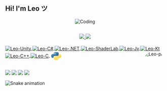   ## Hi! I'm Leo ツ

<div align="center">
  <img align="center" alt="Coding" src="https://bipedepop.files.wordpress.com/2018/01/8ea1c0fc-dcf9-4fc6-9df0-b6e403f07bb7.gif?w=720">
</div>

  ## 
  
<div align="center">
  <a href="https://github.com/leowvazd">
  <img height="180em" src="https://github-readme-stats.vercel.app/api?username=leowvazd&show_icons=true&theme=vision-friendly-dark&include_all_commits=true&count_private=true"/>
  <img height="180em" src="https://github-readme-stats.vercel.app/api/top-langs/?username=leowvazd&layout=compact&langs_count=7&theme=vision-friendly-dark"/>
</div>
  
<div style="display: inline_block"><br>
  <img align="center" alt="Leo-Unity" height="30" width="40" src="https://cdn.jsdelivr.net/gh/devicons/devicon/icons/unity/unity-original.svg">
  <img align="center" alt="Leo-C#" height="30" width="40" src="https://cdn.jsdelivr.net/gh/devicons/devicon/icons/csharp/csharp-original.svg">
  <img align="center" alt="Leo-.NET" height="30" width="40" src="https://cdn.jsdelivr.net/gh/devicons/devicon/icons/dot-net/dot-net-plain.svg">
  <img align="center" alt="Leo-ShaderLab" height="30" width="40" src="https://i.ibb.co/Wxg94yW/community-Icon-f7edf7fo39s41-removebg-preview.png">
  <img align="center" alt="Leo-Jv" height="30" width="40" src="https://cdn.jsdelivr.net/gh/devicons/devicon/icons/java/java-plain.svg">
  <img align="center" alt="Leo-Kt" height="30" width="40" src="https://cdn.jsdelivr.net/gh/devicons/devicon/icons/kotlin/kotlin-original.svg">
  <img align="center" alt="Leo-C++" height="30" width="40" src="https://cdn.jsdelivr.net/gh/devicons/devicon/icons/cplusplus/cplusplus-original.svg">
  <img align="center" alt="Leo-C" height="30" width="40" src="https://cdn.jsdelivr.net/gh/devicons/devicon/icons/c/c-original.svg">
  <img align="center" alt="Leo-Py" height="30" width="40" src="https://raw.githubusercontent.com/devicons/devicon/master/icons/python/python-original.svg">
  <img align="right" alt="Leo-pic" height="150" style="border-radius:50px;"src="https://c.tenor.com/0a0B6buLFhgAAAAC/robotchicken-nerd.gif">

</div>
  
  ## 
  
<div>
    <a href="https://www.instagram.com/vaz.aonde/" target="_blank"><img src="https://img.shields.io/badge/-Instagram-%23E4405F?style=for-the-badge&logo=instagram&logoColor=white" target="_blank"></a>
    <a href="https://www.linkedin.com/in/leonardo-vaz-5a4185208/" target="_blank"><img src="https://img.shields.io/badge/-LinkedIn-%230077B5?style=for-the-badge&logo=linkedin&logoColor=white" target="_blank"></a>
    <a href="https://discord.com/users/207097644332482560" target="_blank"><img src="https://img.shields.io/badge/Discord-7289DA?style=for-the-badge&logo=discord&logoColor=white" target="_blank"></a> 
    <a href = "mailto:leonardovazlourenco@gmail.com"><img src="https://img.shields.io/badge/-Gmail-%23333?style=for-the-badge&logo=gmail&logoColor=white" target="_blank"></a>
  
  ![Snake animation](https://github.com/leowvazd/leowvazd/blob/output/github-contribution-grid-snake.svg)
 
</div>
